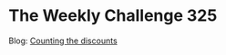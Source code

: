 # The Weekly Challenge 325

Blog: [Counting the discounts](https://dev.to/simongreennet/weekly-challenge-counting-the-discounts-313f)
